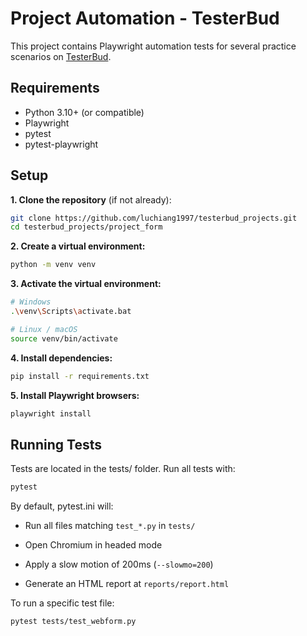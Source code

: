 # Project Automation - TesterBud

This project contains Playwright automation tests for several practice scenarios on [TesterBud](https://testerbud.com/practice-forms).

## Requirements

- Python 3.10+ (or compatible)
- Playwright
- pytest
- pytest-playwright

## Setup

**1. Clone the repository** (if not already):

```bash
git clone https://github.com/luchiang1997/testerbud_projects.git
cd testerbud_projects/project_form
```

**2. Create a virtual environment:**
```bash
python -m venv venv
```

**3. Activate the virtual environment:**
```bash
# Windows
.\venv\Scripts\activate.bat

# Linux / macOS
source venv/bin/activate
```

**4. Install dependencies:**
```bash
pip install -r requirements.txt
```

**5. Install Playwright browsers:**
```bash
playwright install
```

## Running Tests
Tests are located in the tests/ folder. Run all tests with:
```bash
pytest
```

By default, pytest.ini will:

  - Run all files matching `test_*.py` in `tests/`

  - Open Chromium in headed mode

  - Apply a slow motion of 200ms (`--slowmo=200`)

  - Generate an HTML report at `reports/report.html`

To run a specific test file:
```bash
pytest tests/test_webform.py
```


